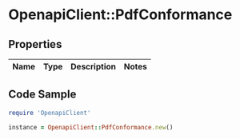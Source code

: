# OpenapiClient::PdfConformance

## Properties

Name | Type | Description | Notes
------------ | ------------- | ------------- | -------------

## Code Sample

```ruby
require 'OpenapiClient'

instance = OpenapiClient::PdfConformance.new()
```


